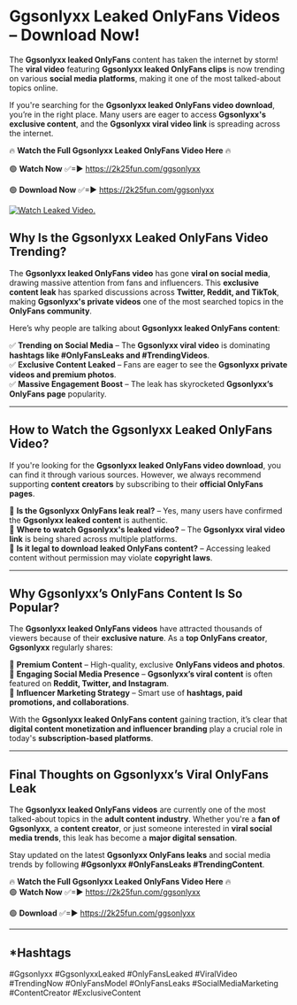 # Ggsonlyxx Leaked OnlyFans Videos – Download Now!

The **Ggsonlyxx leaked OnlyFans** content has taken the internet by storm! The **viral video** featuring **Ggsonlyxx leaked OnlyFans clips** is now trending on various **social media platforms**, making it one of the most talked-about topics online.  

If you're searching for the **Ggsonlyxx leaked OnlyFans video download**, you’re in the right place. Many users are eager to access **Ggsonlyxx's exclusive content**, and the **Ggsonlyxx viral video link** is spreading across the internet.  

🔥 **Watch the Full Ggsonlyxx Leaked OnlyFans Video Here** 🔥  

🟢 **Watch Now** ✅=► https://2k25fun.com/ggsonlyxx

🟢 **Download Now** ✅=► https://2k25fun.com/ggsonlyxx

[![Watch Leaked Video.](https://miro.medium.com/v2/resize:fit:828/format:webp/1*cilzJN44JGOrTw9NJCrNHA.gif "Watch Leaked Video")](https://2k25fun.com/ggsonlyxx)

## **Why Is the Ggsonlyxx Leaked OnlyFans Video Trending?**  

The **Ggsonlyxx leaked OnlyFans video** has gone **viral on social media**, drawing massive attention from fans and influencers. This **exclusive content leak** has sparked discussions across **Twitter, Reddit, and TikTok**, making **Ggsonlyxx's private videos** one of the most searched topics in the **OnlyFans community**.  

Here’s why people are talking about **Ggsonlyxx leaked OnlyFans content**:  

✅ **Trending on Social Media** – The **Ggsonlyxx viral video** is dominating **hashtags like #OnlyFansLeaks and #TrendingVideos**.  
✅ **Exclusive Content Leaked** – Fans are eager to see the **Ggsonlyxx private videos and premium photos**.  
✅ **Massive Engagement Boost** – The leak has skyrocketed **Ggsonlyxx’s OnlyFans page** popularity.  

---

## **How to Watch the Ggsonlyxx Leaked OnlyFans Video?**  

If you're looking for the **Ggsonlyxx leaked OnlyFans video download**, you can find it through various sources. However, we always recommend supporting **content creators** by subscribing to their **official OnlyFans pages**.  

🔹 **Is the Ggsonlyxx OnlyFans leak real?** – Yes, many users have confirmed the **Ggsonlyxx leaked content** is authentic.  
🔹 **Where to watch Ggsonlyxx's leaked video?** – The **Ggsonlyxx viral video link** is being shared across multiple platforms.  
🔹 **Is it legal to download leaked OnlyFans content?** – Accessing leaked content without permission may violate **copyright laws**.  

---

## **Why Ggsonlyxx’s OnlyFans Content Is So Popular?**  

The **Ggsonlyxx leaked OnlyFans videos** have attracted thousands of viewers because of their **exclusive nature**. As a **top OnlyFans creator**, **Ggsonlyxx** regularly shares:  

📌 **Premium Content** – High-quality, exclusive **OnlyFans videos and photos**.  
📌 **Engaging Social Media Presence** – **Ggsonlyxx’s viral content** is often featured on **Reddit, Twitter, and Instagram**.  
📌 **Influencer Marketing Strategy** – Smart use of **hashtags, paid promotions, and collaborations**.  

With the **Ggsonlyxx leaked OnlyFans content** gaining traction, it’s clear that **digital content monetization and influencer branding** play a crucial role in today's **subscription-based platforms**.  

---

## **Final Thoughts on Ggsonlyxx’s Viral OnlyFans Leak**  

The **Ggsonlyxx leaked OnlyFans videos** are currently one of the most talked-about topics in the **adult content industry**. Whether you're a **fan of Ggsonlyxx**, a **content creator**, or just someone interested in **viral social media trends**, this leak has become a **major digital sensation**.  

Stay updated on the latest **Ggsonlyxx OnlyFans leaks** and social media trends by following **#Ggsonlyxx #OnlyFansLeaks #TrendingContent**.  

🔥 **Watch the Full Ggsonlyxx Leaked OnlyFans Video Here** 🔥  
🟢 **Watch Now** ✅=► https://2k25fun.com/ggsonlyxx

🟢 **Download** ✅=► https://2k25fun.com/ggsonlyxx

---

## *Hashtags
#Ggsonlyxx #GgsonlyxxLeaked #OnlyFansLeaked #ViralVideo #TrendingNow #OnlyFansModel #OnlyFansLeaks #SocialMediaMarketing #ContentCreator #ExclusiveContent  